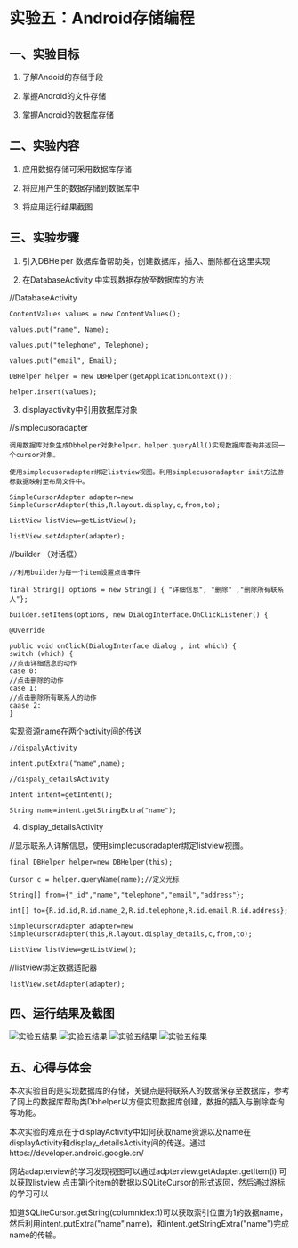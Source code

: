 # 实验五：Android存储编程

## 一、实验目标

1. 了解Andoid的存储手段

2. 掌握Android的文件存储

3. 掌握Android的数据库存储

## 二、实验内容

1. 应用数据存储可采用数据库存储

2. 将应用产生的数据存储到数据库中

3. 将应用运行结果截图


## 三、实验步骤
1. 引入DBHelper 数据库备帮助类，创建数据库，插入、删除都在这里实现

2. 在DatabaseActivity 中实现数据存放至数据库的方法

//DatabaseActivity

	ContentValues values = new ContentValues();

	values.put("name", Name);

	values.put("telephone", Telephone);

	values.put("email", Email);

	DBHelper helper = new DBHelper(getApplicationContext());

	helper.insert(values);

3. displayactivity中引用数据库对象

//simplecusoradapter

	调用数据库对象生成Dbhelper对象helper，helper.queryAll()实现数据库查询并返回一个cursor对象。

	使用simplecusoradapter绑定listview视图。利用simplecusoradapter init方法游标数据映射至布局文件中。

	SimpleCursorAdapter adapter=new SimpleCursorAdapter(this,R.layout.display,c,from,to);

	ListView listView=getListView();

	listView.setAdapter(adapter);

//builder （对话框）

	//利用builder为每一个item设置点击事件

	final String[] options = new String[] { "详细信息", "删除" ,"删除所有联系人"};

	builder.setItems(options, new DialogInterface.OnClickListener() {

	@Override

	public void onClick(DialogInterface dialog , int which) {
	switch (which) {
    //点击详细信息的动作
    case 0:
    //点击删除的动作
    case 1:
    //点击删除所有联系人的动作
    caase 2:
	}
实现资源name在两个activity间的传送

	//dispalyActivity

	intent.putExtra("name",name);

	//dispaly_detailsActivity

	Intent intent=getIntent();

	String name=intent.getStringExtra("name");

4. display_detailsActivity

//显示联系人详解信息，使用simplecusoradapter绑定listview视图。

	final DBHelper helper=new DBHelper(this);

	Cursor c = helper.queryName(name);//定义光标

	String[] from={"_id","name","telephone","email","address"};

	int[] to={R.id.id,R.id.name_2,R.id.telephone,R.id.email,R.id.address};

	SimpleCursorAdapter adapter=new SimpleCursorAdapter(this,R.layout.display_details,c,from,to);

	ListView listView=getListView();

//listview绑定数据适配器

	listView.setAdapter(adapter);

## 四、运行结果及截图
![实验五结果](https://github.com/15218047860/android-labs-2020/blob/master/students/net1814080903121/lab5_1.png)
![实验五结果](https://github.com/15218047860/android-labs-2020/blob/master/students/net1814080903121/lab5_2.png)
![实验五结果](https://github.com/15218047860/android-labs-2020/blob/master/students/net1814080903121/lab5_3.png)
![实验五结果](https://github.com/15218047860/android-labs-2020/blob/master/students/net1814080903121/lab5_4.png)

## 五、心得与体会
本次实验目的是实现数据库的存储，关键点是将联系人的数据保存至数据库，参考了网上的数据库帮助类Dbhelper以方便实现数据库创建，数据的插入与删除查询等功能。

本次实验的难点在于displayActivity中如何获取name资源以及name在displayActivity和display_detailsActivity间的传送。通过https://developer.android.google.cn/

网站adapterview的学习发现视图可以通过adpterview.getAdapter.getItem(i) 可以获取listview 点击第i个item的数据以SQLiteCursor的形式返回，然后通过游标的学习可以

知道SQLiteCursor.getString(columnidex:1)可以获取索引位置为1的数据name，然后利用intent.putExtra("name",name)，和intent.getStringExtra("name")完成name的传输。
